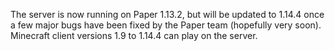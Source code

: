 The server is now running on Paper 1.13.2, but will be updated to 1.14.4 once a few major bugs have been fixed by the Paper team (hopefully very soon). Minecraft client versions 1.9 to 1.14.4 can play on the server.

